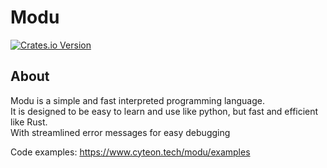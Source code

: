 # Modu
<a href="https://crates.io/modu">
  <img alt="Crates.io Version" src="https://img.shields.io/crates/v/modu?style=for-the-badge">
</a>

## About

Modu is a simple and fast interpreted programming language. \
It is designed to be easy to learn and use like python, but fast and efficient like Rust. \
With streamlined error messages for easy debugging

Code examples: https://www.cyteon.tech/modu/examples